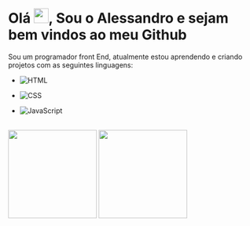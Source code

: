## <h1 align="left"> Olá <img src="https://raw.githubusercontent.com/kaueMarques/kaueMarques/master/hi.gif" height="30px">, Sou o Alessandro e sejam bem vindos ao meu Github</h1>
Sou um programador front End, atualmente estou aprendendo e criando projetos com as seguintes linguagens:
<br>

- ![HTML](https://img.shields.io/badge/-HTML-05122A?style=flat&logo=HTML5)&nbsp;

- ![CSS](https://img.shields.io/badge/-CSS-05122A?style=flat&logo=CSS3&logoColor=1572B6)&nbsp;  

- ![JavaScript](https://img.shields.io/badge/-JavaScript-05122A?style=flat&logo=javascript)&nbsp;
<br>



<div>
  <img height="180em" src="https://github-readme-stats.vercel.app/api?username=Alessandrof30&show_icons=true&theme=great-gatsby&include_all_commits=true&count_private=true"/>
  <img height="180em" src="https://github-readme-stats.vercel.app/api/top-langs/?username=Alessandrof30&layout=compact&langs_count=16&theme=great-gatsby"/>
</div>
  
  





